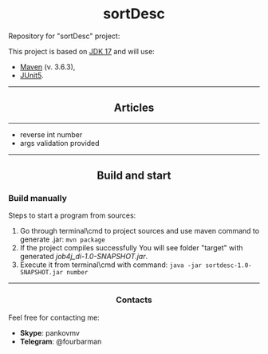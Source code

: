 # <center>sortDesc</center>
Repository for "sortDesc" project:


This project is based on [JDK 17](https://www.oracle.com/java/technologies/javase-downloads.html#JDK17) and will use:
- [Maven](https://maven.apache.org/) (v. 3.6.3),
- [JUnit5](https://junit.org/junit5/).

---
## <center>Articles</center>

---
 - reverse int number 
 - args validation provided

---
## <center>Build and start</center>
### Build manually
Steps to start a program from sources:
1. Go through terminal\cmd to project sources and use maven command to generate .jar:
   ```mvn package```
2. If the project compiles successfully You will see folder "target" with generated _job4j_di-1.0-SNAPSHOT.jar_.
3. Execute it from terminal\cmd with command:
   ```java -jar sortdesc-1.0-SNAPSHOT.jar number```
---

### <center>Contacts</center>
Feel free for contacting me:
- **Skype**: pankovmv
- **Telegram**: @fourbarman